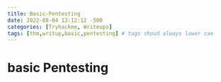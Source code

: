 ```yaml
---
title: Basic-Pentesting
date: 2022-08-04 12:12:12 -500
categories: [Tryhackme, Writeups]
tags: [thm,writup,basic,pentesting] # tags shoud always lower cae
---
```


# basic Pentesting
